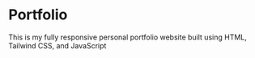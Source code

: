 # Portfolio
This is my fully responsive personal portfolio website built using HTML, Tailwind CSS, and JavaScript
